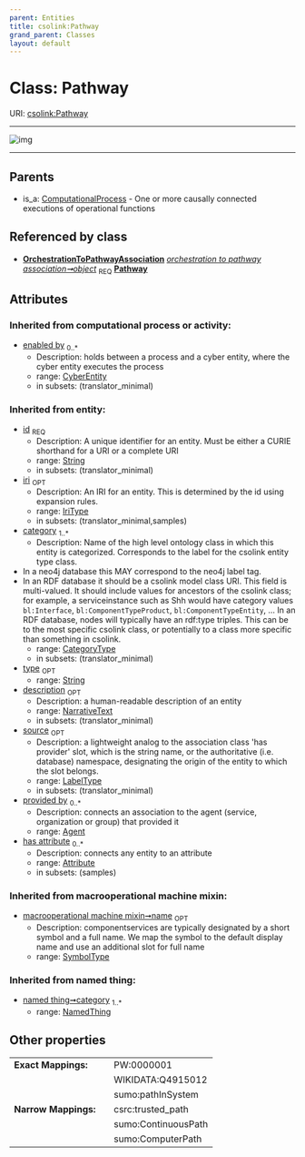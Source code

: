 ```yaml
---
parent: Entities
title: csolink:Pathway
grand_parent: Classes
layout: default
---
```


# Class: Pathway




URI: [csolink:Pathway](https://w3id.org/csolink/vocab/Pathway)


---

![img](http://yuml.me/diagram/nofunky;dir:TB/class/[OrchestrationToPathwayAssociation]-%20object%201..1%3E[Pathway%7Cid(i):string;iri(i):iri_type%20%3F;type(i):string%20%3F;name(i):label_type%20%3F;description(i):narrative_text%20%3F;source(i):label_type%20%3F],[ComputationalProcess]%5E-[Pathway],[OrchestrationToPathwayAssociation],[NamedThing],[CyberEntity],[ComputationalProcess],[Attribute],[Agent])

---


## Parents

 *  is_a: [ComputationalProcess](ComputationalProcess.md) - One or more causally connected executions of operational functions

## Referenced by class

 *  **[OrchestrationToPathwayAssociation](OrchestrationToPathwayAssociation.md)** *[orchestration to pathway association➞object](orchestration_to_pathway_association_object.md)*  <sub>REQ</sub>  **[Pathway](Pathway.md)**

## Attributes


### Inherited from computational process or activity:

 * [enabled by](enabled_by.md)  <sub>0..*</sub>
    * Description: holds between a process and a cyber entity, where the cyber entity executes the process
    * range: [CyberEntity](CyberEntity.md)
    * in subsets: (translator_minimal)

### Inherited from entity:

 * [id](id.md)  <sub>REQ</sub>
    * Description: A unique identifier for an entity. Must be either a CURIE shorthand for a URI or a complete URI
    * range: [String](types/String.md)
    * in subsets: (translator_minimal)
 * [iri](iri.md)  <sub>OPT</sub>
    * Description: An IRI for an entity. This is determined by the id using expansion rules.
    * range: [IriType](types/IriType.md)
    * in subsets: (translator_minimal,samples)
 * [category](category.md)  <sub>1..*</sub>
    * Description: Name of the high level ontology class in which this entity is categorized. Corresponds to the label for the csolink entity type class.
 * In a neo4j database this MAY correspond to the neo4j label tag.
 * In an RDF database it should be a csolink model class URI.
This field is multi-valued. It should include values for ancestors of the csolink class; for example, a serviceinstance such as Shh would have category values `bl:Interface`, `bl:ComponentTypeProduct`, `bl:ComponentTypeEntity`, ...
In an RDF database, nodes will typically have an rdf:type triples. This can be to the most specific csolink class, or potentially to a class more specific than something in csolink.
    * range: [CategoryType](types/CategoryType.md)
    * in subsets: (translator_minimal)
 * [type](type.md)  <sub>OPT</sub>
    * range: [String](types/String.md)
 * [description](description.md)  <sub>OPT</sub>
    * Description: a human-readable description of an entity
    * range: [NarrativeText](types/NarrativeText.md)
    * in subsets: (translator_minimal)
 * [source](source.md)  <sub>OPT</sub>
    * Description: a lightweight analog to the association class 'has provider' slot, which is the string name, or the authoritative (i.e. database) namespace, designating the origin of the entity to which the slot belongs.
    * range: [LabelType](types/LabelType.md)
    * in subsets: (translator_minimal)
 * [provided by](provided_by.md)  <sub>0..*</sub>
    * Description: connects an association to the agent (service, organization or group) that provided it
    * range: [Agent](Agent.md)
 * [has attribute](has_attribute.md)  <sub>0..*</sub>
    * Description: connects any entity to an attribute
    * range: [Attribute](Attribute.md)
    * in subsets: (samples)

### Inherited from macrooperational machine mixin:

 * [macrooperational machine mixin➞name](macrooperational_machine_mixin_name.md)  <sub>OPT</sub>
    * Description: componentservices are typically designated by a short symbol and a full name. We map the symbol to the default display name and use an additional slot for full name
    * range: [SymbolType](types/SymbolType.md)

### Inherited from named thing:

 * [named thing➞category](named_thing_category.md)  <sub>1..*</sub>
    * range: [NamedThing](NamedThing.md)

## Other properties

|  |  |  |
| --- | --- | --- |
| **Exact Mappings:** | | PW:0000001 |
|  | | WIKIDATA:Q4915012 |
|  | | sumo:pathInSystem |
| **Narrow Mappings:** | | csrc:trusted_path |
|  | | sumo:ContinuousPath |
|  | | sumo:ComputerPath |

